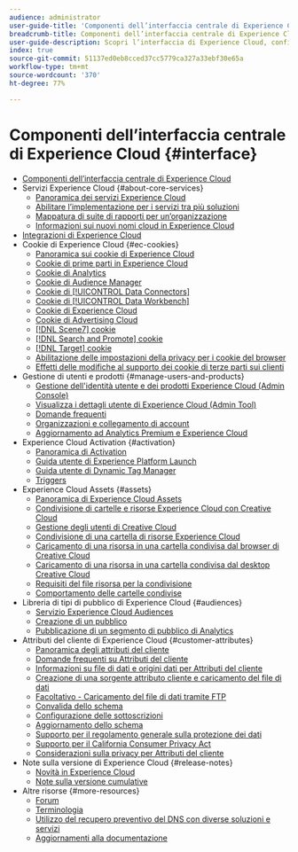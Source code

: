 ```yaml
---
audience: administrator
user-guide-title: 'Componenti dell’interfaccia centrale di Experience Cloud '
breadcrumb-title: Componenti dell’interfaccia centrale di Experience Cloud
user-guide-description: Scopri l’interfaccia di Experience Cloud, configura le preferenze, cerca aiuto e oggetti aziendali. Ottieni aiuto per la gestione di utenti e prodotti, gli attributi del cliente, la libreria Pubblico, i cookie e le risorse di Experience Cloud.
index: true
source-git-commit: 51137ed0eb8cced37cc5779ca327a33ebf30e65a
workflow-type: tm+mt
source-wordcount: '370'
ht-degree: 77%

---
```



# Componenti dell’interfaccia centrale di Experience Cloud {#interface}

+ [Componenti dell’interfaccia centrale di Experience Cloud](experience-cloud.md)
+ Servizi Experience Cloud {#about-core-services}
   + [Panoramica dei servizi Experience Cloud](core-services-landing.md)
   + [Abilitare l’implementazione per i servizi tra più soluzioni](core-services/core-services.md)
   + [Mappatura di suite di rapporti per un’organizzazione](core-services/report-suite-mapping.md)
   + [Informazioni sui nuovi nomi cloud in Experience Cloud](solutions-core-services.md)
+ [Integrazioni di Experience Cloud](marketing-cloud-integrations.md)
+ Cookie di Experience Cloud {#ec-cookies}
   + [Panoramica sui cookie di Experience Cloud](cookies/cookies-privacy.md)
   + [Cookie di prime parti in Experience Cloud](cookies/cookies-first-party.md)
   + [Cookie di Analytics](cookies/cookies-analytics.md)
   + [Cookie di Audience Manager](cookies/cookies-am.md)
   + [Cookie di [!UICONTROL Data Connectors]](cookies/cookies-dc.md)
   + [Cookie di [!UICONTROL Data Workbench]](cookies/cookies-insight.md)
   + [Cookie di Experience Cloud](cookies/cookies-mc.md)
   + [Cookie di Advertising Cloud](cookies/cookies-advertising-cloud.md)
   + [[!DNL Scene7] cookie](cookies/cookies-s7.md)
   + [[!DNL Search and Promote] cookie](cookies/cookies-snp.md)
   + [[!DNL Target] cookie](cookies/cookies-target.md)
   + [Abilitazione delle impostazioni della privacy per i cookie del browser](cookies/browser-cookie-settings.md)
   + [Effetti delle modifiche al supporto dei cookie di terze parti sui clienti](cookies/cookies-thirdparty.md)
+ Gestione di utenti e prodotti {#manage-users-and-products}
   + [Gestione dell&#39;identità utente e dei prodotti Experience Cloud (Admin Console)](admin-getting-started/admin-getting-started.md)
   + [Visualizza i dettagli utente di Experience Cloud (Admin Tool)](admin-getting-started/admin-tool-experience-cloud.md)
   + [Domande frequenti ](admin-getting-started/faq.md)
   + [Organizzazioni e collegamento di account](admin-getting-started/organizations.md)
   + [Aggiornamento ad Analytics Premium e Experience Cloud](admin-getting-started/upgrade-to-analytics-premium.md)
+ Experience Cloud Activation {#activation}
   + [Panoramica di Activation](activation/activation.md)
   + [Guida utente di Experience Platform Launch](https://experienceleague.adobe.com/docs/launch/using/overview.html?lang=en)
   + [Guida utente di Dynamic Tag Manager](https://experienceleague.adobe.com/docs/dtm/using/dtm-home.html?lang=en)
   + [Triggers](activation/triggers.md)
+ Experience Cloud Assets {#assets}
   + [Panoramica di Experience Cloud Assets](experience-cloud-assets/experience-cloud-assets.md)
   + [Condivisione di cartelle e risorse Experience Cloud con Creative Cloud](experience-cloud-assets/creative-cloud.md)
   + [Gestione degli utenti di Creative Cloud](experience-cloud-assets/t-admin-add-cc-user.md)
   + [Condivisione di una cartella di risorse Experience Cloud](experience-cloud-assets/t-share-creative-cloud.md)
   + [Caricamento di una risorsa in una cartella condivisa dal browser di Creative Cloud](experience-cloud-assets/t-upload-asset-cc.md)
   + [Caricamento di una risorsa in una cartella condivisa dal desktop Creative Cloud](experience-cloud-assets/t-cc-asset-upload-thor.md)
   + [Requisiti del file risorsa per la condivisione](experience-cloud-assets/assets-file-reqs.md)
   + [Comportamento delle cartelle condivise](experience-cloud-assets/asset-behavior.md)
+ Libreria di tipi di pubblico di Experience Cloud {#audiences}
   + [Servizio Experience Cloud Audiences](audience-library/audience-library.md)
   + [Creazione di un pubblico](audience-library/t-audience-create.md)
   + [Pubblicazione di un segmento di pubblico di Analytics](audience-library/t-publish-audience-segment.md)
+ Attributi del cliente di Experience Cloud {#customer-attributes}
   + [Panoramica degli attributi del cliente](attributes/attributes.md)
   + [Domande frequenti su Attributi del cliente](attributes/faq-crs.md)
   + [Informazioni su file di dati e origini dati per Attributi del cliente](attributes/crs-data-file.md)
   + [Creazione di una sorgente attributo cliente e caricamento del file di dati](attributes/t-crs-usecase.md)
   + [Facoltativo - Caricamento del file di dati tramite FTP](attributes/t-upload-attributes-ftp.md)
   + [Convalida dello schema](attributes/validate-schema.md)
   + [Configurazione delle sottoscrizioni](attributes/subscription.md)
   + [Aggiornamento dello schema](attributes/t-update-schema.md)
   + [Supporto per il regolamento generale sulla protezione dei dati](attributes/gdpr.md)
   + [Supporto per il California Consumer Privacy Act](attributes/ccpa.md)
   + [Considerazioni sulla privacy per Attributi del cliente](attributes/privacy-mac.md)
+ Note sulla versione di Experience Cloud {#release-notes}
   + [Novità in Experience Cloud](https://experienceleague.adobe.com/docs/release-notes/experience-cloud/current.html?lang=en)
   + [Note sulla versione cumulative](marketing-cloud-interface/release-notes.md)
+ Altre risorse {#more-resources}
   + [Forum](https://experienceleaguecommunities.adobe.com/)
   + [Terminologia](terms.md)
   + [Utilizzo del recupero preventivo del DNS con diverse soluzioni e servizi](dns-prefetch.md)
   + [Aggiornamenti alla documentazione](doc-updates.md)
